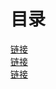 # 目录

[链接](http://www.cnblogs.com/IcanFixIt/p/7518146.html)  
[链接](http://www.ruanyifeng.com/blog/2016/09/software-architecture.html)  
[链接](http://blog.sina.com.cn/s/blog_155a1f2470102w7ki.html)
